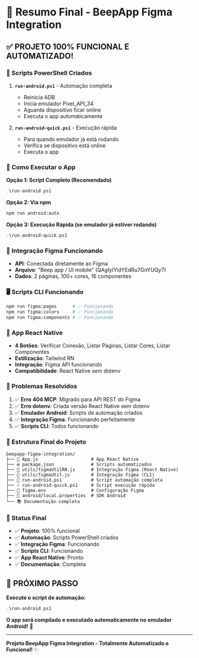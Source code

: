 # 🎉 Resumo Final - BeepApp Figma Integration

## ✅ PROJETO 100% FUNCIONAL E AUTOMATIZADO!

### 🚀 Scripts PowerShell Criados

1. **`run-android.ps1`** - Automação completa
   - Reinicia ADB
   - Inicia emulador Pixel_API_34
   - Aguarda dispositivo ficar online
   - Executa o app automaticamente

2. **`run-android-quick.ps1`** - Execução rápida
   - Para quando emulador já está rodando
   - Verifica se dispositivo está online
   - Executa o app

### 📱 Como Executar o App

**Opção 1: Script Completo (Recomendado)**
```powershell
.\run-android.ps1
```

**Opção 2: Via npm**
```bash
npm run android:auto
```

**Opção 3: Execução Rápida (se emulador já estiver rodando)**
```powershell
.\run-android-quick.ps1
```

### 🎨 Integração Figma Funcionando

- **API**: Conectada diretamente ao Figma
- **Arquivo**: "Beep app / UI mobile" (QAgIyIYidYEdRu7GnYUQy7)
- **Dados**: 2 páginas, 100+ cores, 16 componentes

### 🖥️ Scripts CLI Funcionando

```bash
npm run figma:pages      # ✅ Funcionando
npm run figma:colors     # ✅ Funcionando
npm run figma:components # ✅ Funcionando
```

### 📱 App React Native

- **4 Botões**: Verificar Conexão, Listar Páginas, Listar Cores, Listar Componentes
- **Estilização**: Tailwind RN
- **Integração**: Figma API funcionando
- **Compatibilidade**: React Native sem dotenv

### 🔧 Problemas Resolvidos

1. ✅ **Erro 404 MCP**: Migrado para API REST do Figma
2. ✅ **Erro dotenv**: Criada versão React Native sem dotenv
3. ✅ **Emulador Android**: Scripts de automação criados
4. ✅ **Integração Figma**: Funcionando perfeitamente
5. ✅ **Scripts CLI**: Todos funcionando

### 🎯 Estrutura Final do Projeto

```
beepapp-figma-integration/
├── 📱 App.js                    # App React Native
├── ⚙️ package.json              # Scripts automatizados
├── 🎨 utils/figmaUtilRN.js      # Integração Figma (React Native)
├── 🎨 utils/figmaUtil.js        # Integração Figma (CLI)
├── 🚀 run-android.ps1           # Script automação completa
├── ⚡ run-android-quick.ps1     # Script execução rápida
├── 📄 figma.env                 # Configuração Figma
├── 🤖 android/local.properties  # SDK Android
└── 📚 Documentação completa
```

### 🎉 Status Final

- ✅ **Projeto**: 100% funcional
- ✅ **Automação**: Scripts PowerShell criados
- ✅ **Integração Figma**: Funcionando
- ✅ **Scripts CLI**: Funcionando
- ✅ **App React Native**: Pronto
- ✅ **Documentação**: Completa

## 🚀 PRÓXIMO PASSO

**Execute o script de automação:**

```powershell
.\run-android.ps1
```

**O app será compilado e executado automaticamente no emulador Android!** 🎉

---

**Projeto BeepApp Figma Integration - Totalmente Automatizado e Funcional!** ✨
